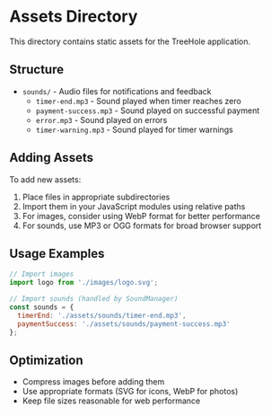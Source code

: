 # Assets Directory

This directory contains static assets for the TreeHole application.

## Structure

- `sounds/` - Audio files for notifications and feedback
  - `timer-end.mp3` - Sound played when timer reaches zero
  - `payment-success.mp3` - Sound played on successful payment
  - `error.mp3` - Sound played on errors
  - `timer-warning.mp3` - Sound played for timer warnings

## Adding Assets

To add new assets:

1. Place files in appropriate subdirectories
2. Import them in your JavaScript modules using relative paths
3. For images, consider using WebP format for better performance
4. For sounds, use MP3 or OGG formats for broad browser support

## Usage Examples

```javascript
// Import images
import logo from './images/logo.svg';

// Import sounds (handled by SoundManager)
const sounds = {
  timerEnd: './assets/sounds/timer-end.mp3',
  paymentSuccess: './assets/sounds/payment-success.mp3'
};
```

## Optimization

- Compress images before adding them
- Use appropriate formats (SVG for icons, WebP for photos)
- Keep file sizes reasonable for web performance